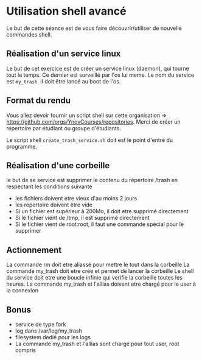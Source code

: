 #  Utilisation shell avancé

Le but de cette séance est de vous faire découvrir/utiliser de nouvelle commandes shell.

## Réalisation d'un service linux

Le but de cet exercice est de créer un service linux (daemon), qui tourne tout le temps.
Ce dernier est surveillé par l'os lui meme. Le nom du service est ``my_trash``. Il doit être lancé au boot de l'os.

## Format du rendu

Vous allez devoir fournir un script shell sur cette organisation => https://github.com/orgs/YnovCourses/repositories.
Merci de créer un répertoire par étudiant ou groupe d'étudiants.

Le script shell `create_trash_service.sh` doit est le point d'entré du programme.


## Réalisation d'une corbeille
le but de se service est supprimer le contenu du répertoire /trash en respectant les conditions suivante

- les fichiers doivent etre vieux d'au moins 2 jours
- les repertoire doivent être vide
- Si un fichier est supérieur à 200Mo, il doit etre supprimé directement
- Si le fichier vient de /tmp, il est supprimé directement
- Si le fichier vient de root:root, il faut une commande spécial pour le supprimer

## Actionnement
La commande rm doit etre aliassé pour mettre le tout dans la corbeille
La commande my_trash doit etre crée et permet de lancer la corbeille
Le shell du service doit etre une boucle infinie qui verifie la corbeille toutes les heures.
La commande my_trash et l'allias doivent etre chargé pour le user à la connexion

## Bonus
- service de type fork
- log dans /var/log/my_trash
- filesystem dedié pour les logs
- La commande my_trash et l'allias sont chargé pour tout user, root compris
